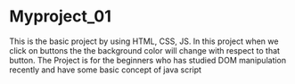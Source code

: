 # Myproject_01

This is the basic project by using HTML, CSS, JS. In this project when we click on buttons the the background color will change with respect to that button.
The Project is for the beginners who has studied DOM manipulation recently and have some basic concept of java script

